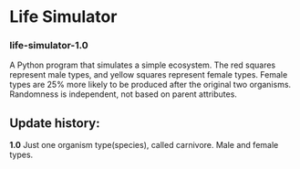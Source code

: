 # Life Simulator
### life-simulator-1.0

A Python program that simulates a simple ecosystem.
The red squares represent male types, and yellow squares represent female types.
Female types are 25% more likely to be produced after the original two organisms.
Randomness is independent, not based on parent attributes.


## Update history:
**1.0**
Just one organism type(species), called carnivore. Male and female types.
